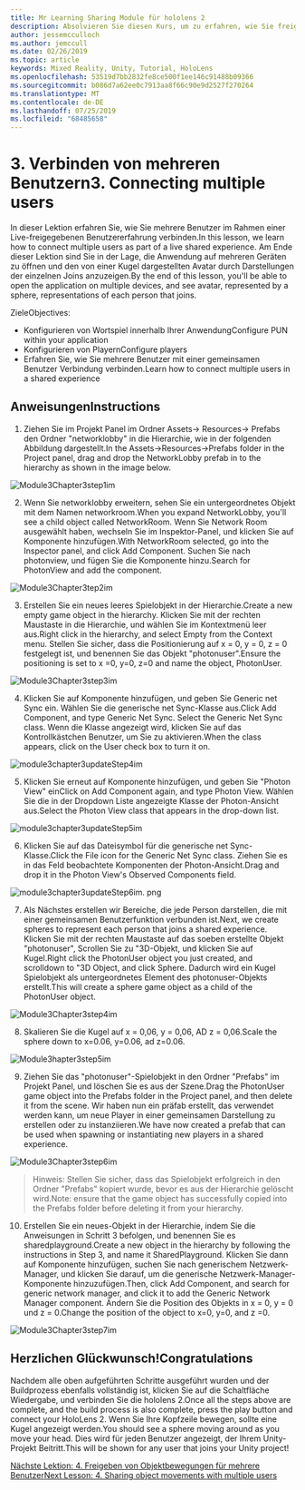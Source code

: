 ```yaml
---
title: Mr Learning Sharing Module für hololens 2
description: Absolvieren Sie diesen Kurs, um zu erfahren, wie Sie freigegebene Umgebungen mit mehreren Benutzern in einer hololens 2-Anwendung implementieren.
author: jessemcculloch
ms.author: jemccull
ms.date: 02/26/2019
ms.topic: article
keywords: Mixed Reality, Unity, Tutorial, HoloLens
ms.openlocfilehash: 53519d7bb2832fe8ce500f1ee146c91488b09366
ms.sourcegitcommit: b086d7a62ee0c7913aa8f66c90e9d2527f270264
ms.translationtype: MT
ms.contentlocale: de-DE
ms.lasthandoff: 07/25/2019
ms.locfileid: "68485658"
---
```

# <a name="3-connecting-multiple-users"></a><span data-ttu-id="5cfb0-104">3. Verbinden von mehreren Benutzern</span><span class="sxs-lookup"><span data-stu-id="5cfb0-104">3. Connecting multiple users</span></span>

<span data-ttu-id="5cfb0-105">In dieser Lektion erfahren Sie, wie Sie mehrere Benutzer im Rahmen einer Live-freigegebenen Benutzererfahrung verbinden.</span><span class="sxs-lookup"><span data-stu-id="5cfb0-105">In this lesson, we learn how to connect multiple users as part of a live shared experience.</span></span> <span data-ttu-id="5cfb0-106">Am Ende dieser Lektion sind Sie in der Lage, die Anwendung auf mehreren Geräten zu öffnen und den von einer Kugel dargestellten Avatar durch Darstellungen der einzelnen Joins anzuzeigen.</span><span class="sxs-lookup"><span data-stu-id="5cfb0-106">By the end of this lesson, you'll be able to open the application on multiple devices, and see avatar, represented by a sphere, representations of each person that joins.</span></span> 

<span data-ttu-id="5cfb0-107">Ziele</span><span class="sxs-lookup"><span data-stu-id="5cfb0-107">Objectives:</span></span>

- <span data-ttu-id="5cfb0-108">Konfigurieren von Wortspiel innerhalb Ihrer Anwendung</span><span class="sxs-lookup"><span data-stu-id="5cfb0-108">Configure PUN within your application</span></span>
- <span data-ttu-id="5cfb0-109">Konfigurieren von Playern</span><span class="sxs-lookup"><span data-stu-id="5cfb0-109">Configure players</span></span>
- <span data-ttu-id="5cfb0-110">Erfahren Sie, wie Sie mehrere Benutzer mit einer gemeinsamen Benutzer Verbindung verbinden.</span><span class="sxs-lookup"><span data-stu-id="5cfb0-110">Learn how to connect multiple users in a shared experience</span></span>

## <a name="instructions"></a><span data-ttu-id="5cfb0-111">Anweisungen</span><span class="sxs-lookup"><span data-stu-id="5cfb0-111">Instructions</span></span>

1. <span data-ttu-id="5cfb0-112">Ziehen Sie im Projekt Panel im Ordner Assets-> Resources-> Prefabs den Ordner "networklobby" in die Hierarchie, wie in der folgenden Abbildung dargestellt.</span><span class="sxs-lookup"><span data-stu-id="5cfb0-112">In the Assets->Resources->Prefabs folder in the Project panel, drag and drop the NetworkLobby prefab in to the hierarchy as shown in the image below.</span></span>

![Module3Chapter3step1im](images/module3chapter3step1im.PNG)

2. <span data-ttu-id="5cfb0-114">Wenn Sie networklobby erweitern, sehen Sie ein untergeordnetes Objekt mit dem Namen networkroom.</span><span class="sxs-lookup"><span data-stu-id="5cfb0-114">When you expand NetworkLobby, you'll see a child object called NetworkRoom.</span></span> <span data-ttu-id="5cfb0-115">Wenn Sie Network Room ausgewählt haben, wechseln Sie im Inspektor-Panel, und klicken Sie auf Komponente hinzufügen.</span><span class="sxs-lookup"><span data-stu-id="5cfb0-115">With NetworkRoom selected, go into the Inspector panel, and click Add Component.</span></span> <span data-ttu-id="5cfb0-116">Suchen Sie nach photonview, und fügen Sie die Komponente hinzu.</span><span class="sxs-lookup"><span data-stu-id="5cfb0-116">Search for PhotonView and add the component.</span></span>

![Module3Chapter3tep2im](images/module3chapter3step2im.PNG)

3. <span data-ttu-id="5cfb0-118">Erstellen Sie ein neues leeres Spielobjekt in der Hierarchie.</span><span class="sxs-lookup"><span data-stu-id="5cfb0-118">Create a new empty game object in the hierarchy.</span></span> <span data-ttu-id="5cfb0-119">Klicken Sie mit der rechten Maustaste in die Hierarchie, und wählen Sie im Kontextmenü leer aus.</span><span class="sxs-lookup"><span data-stu-id="5cfb0-119">Right click in the hierarchy, and select Empty from the Context menu.</span></span> <span data-ttu-id="5cfb0-120">Stellen Sie sicher, dass die Positionierung auf x = 0, y = 0, z = 0 festgelegt ist, und benennen Sie das Objekt "photonuser".</span><span class="sxs-lookup"><span data-stu-id="5cfb0-120">Ensure the positioning is set to x =0, y=0, z=0 and name the object, PhotonUser.</span></span>

![Module3Chapter3step3im](images/module3chapter3step3im.PNG)

4. <span data-ttu-id="5cfb0-122">Klicken Sie auf Komponente hinzufügen, und geben Sie Generic net Sync ein. Wählen Sie die generische net Sync-Klasse aus.</span><span class="sxs-lookup"><span data-stu-id="5cfb0-122">Click Add Component, and type Generic Net Sync. Select the Generic Net Sync class.</span></span> <span data-ttu-id="5cfb0-123">Wenn die Klasse angezeigt wird, klicken Sie auf das Kontrollkästchen Benutzer, um Sie zu aktivieren.</span><span class="sxs-lookup"><span data-stu-id="5cfb0-123">When the class appears, click on the User check box to turn it on.</span></span> 

![module3chapter3updateStep4im](images/module3chapter3updateStep4im.png)

5. <span data-ttu-id="5cfb0-125">Klicken Sie erneut auf Komponente hinzufügen, und geben Sie "Photon View" ein</span><span class="sxs-lookup"><span data-stu-id="5cfb0-125">Click on Add Component again, and type Photon View.</span></span> <span data-ttu-id="5cfb0-126">Wählen Sie die in der Dropdown Liste angezeigte Klasse der Photon-Ansicht aus.</span><span class="sxs-lookup"><span data-stu-id="5cfb0-126">Select the Photon View class that appears in the drop-down list.</span></span>

![module3chapter3updateStep5im](images/module3chapter3updateStep5im.png)

6. <span data-ttu-id="5cfb0-128">Klicken Sie auf das Dateisymbol für die generische net Sync-Klasse.</span><span class="sxs-lookup"><span data-stu-id="5cfb0-128">Click the File icon for the Generic Net Sync class.</span></span> <span data-ttu-id="5cfb0-129">Ziehen Sie es in das Feld beobachtete Komponenten der Photon-Ansicht.</span><span class="sxs-lookup"><span data-stu-id="5cfb0-129">Drag and drop it in the Photon View's Observed Components field.</span></span> 

![module3chapter3updateStep6im. png](images/module3chapter3updateStep6im.png) 

7. <span data-ttu-id="5cfb0-131">Als Nächstes erstellen wir Bereiche, die jede Person darstellen, die mit einer gemeinsamen Benutzerfunktion verbunden ist.</span><span class="sxs-lookup"><span data-stu-id="5cfb0-131">Next, we create spheres to represent each person that joins a shared experience.</span></span> <span data-ttu-id="5cfb0-132">Klicken Sie mit der rechten Maustaste auf das soeben erstellte Objekt "photonuser", Scrollen Sie zu "3D-Objekt, und klicken Sie auf Kugel.</span><span class="sxs-lookup"><span data-stu-id="5cfb0-132">Right click the PhotonUser object you just created, and scrolldown to "3D Object, and click Sphere.</span></span> <span data-ttu-id="5cfb0-133">Dadurch wird ein Kugel Spielobjekt als untergeordnetes Element des photonuser-Objekts erstellt.</span><span class="sxs-lookup"><span data-stu-id="5cfb0-133">This will create a sphere game object as a child of the PhotonUser object.</span></span>

![Module3Chapter3step4im](images/module3chapter3step4im.PNG)

8. <span data-ttu-id="5cfb0-135">Skalieren Sie die Kugel auf x = 0,06, y = 0,06, AD z = 0,06.</span><span class="sxs-lookup"><span data-stu-id="5cfb0-135">Scale the sphere down to x=0.06, y=0.06, ad z=0.06.</span></span>

![Module3hapter3step5im](images/module3chapter3step5im.PNG)

9. <span data-ttu-id="5cfb0-137">Ziehen Sie das "photonuser"-Spielobjekt in den Ordner "Prefabs" im Projekt Panel, und löschen Sie es aus der Szene.</span><span class="sxs-lookup"><span data-stu-id="5cfb0-137">Drag the PhotonUser game object into the Prefabs folder in the Project panel, and then delete it from the scene.</span></span> <span data-ttu-id="5cfb0-138">Wir haben nun ein präfab erstellt, das verwendet werden kann, um neue Player in einer gemeinsamen Darstellung zu erstellen oder zu instanziieren.</span><span class="sxs-lookup"><span data-stu-id="5cfb0-138">We have now created a prefab that can be used when spawning or instantiating new players in a shared experience.</span></span>

![Module3Chapter3step6im](images/module3chapter3step6im.PNG)

> <span data-ttu-id="5cfb0-140">Hinweis: Stellen Sie sicher, dass das Spielobjekt erfolgreich in den Ordner "Prefabs" kopiert wurde, bevor es aus der Hierarchie gelöscht wird.</span><span class="sxs-lookup"><span data-stu-id="5cfb0-140">Note: ensure that the game object has successfully copied into the Prefabs folder before deleting it from your hierarchy.</span></span>

10. <span data-ttu-id="5cfb0-141">Erstellen Sie ein neues-Objekt in der Hierarchie, indem Sie die Anweisungen in Schritt 3 befolgen, und benennen Sie es sharedplayground.</span><span class="sxs-lookup"><span data-stu-id="5cfb0-141">Create a new object in the hierarchy by following the instructions in Step 3, and name it SharedPlayground.</span></span> <span data-ttu-id="5cfb0-142">Klicken Sie dann auf Komponente hinzufügen, suchen Sie nach generischem Netzwerk-Manager, und klicken Sie darauf, um die generische Netzwerk-Manager-Komponente hinzuzufügen.</span><span class="sxs-lookup"><span data-stu-id="5cfb0-142">Then, click Add Component, and search for generic network manager, and click it to add the Generic Network Manager component.</span></span> <span data-ttu-id="5cfb0-143">Ändern Sie die Position des Objekts in x = 0, y = 0 und z = 0.</span><span class="sxs-lookup"><span data-stu-id="5cfb0-143">Change the position of the object to x=0, y=0, and z =0.</span></span>

![Module3Chapter3step7im](images/module3chapter3step7im.PNG)


## <a name="congratulations"></a><span data-ttu-id="5cfb0-145">Herzlichen Glückwunsch!</span><span class="sxs-lookup"><span data-stu-id="5cfb0-145">Congratulations</span></span>

<span data-ttu-id="5cfb0-146">Nachdem alle oben aufgeführten Schritte ausgeführt wurden und der Buildprozess ebenfalls vollständig ist, klicken Sie auf die Schaltfläche Wiedergabe, und verbinden Sie die hololens 2.</span><span class="sxs-lookup"><span data-stu-id="5cfb0-146">Once all the steps above are complete, and the build process is also complete, press the play button and connect your HoloLens 2.</span></span> <span data-ttu-id="5cfb0-147">Wenn Sie Ihre Kopfzeile bewegen, sollte eine Kugel angezeigt werden.</span><span class="sxs-lookup"><span data-stu-id="5cfb0-147">You should see a sphere moving around as you move your head.</span></span> <span data-ttu-id="5cfb0-148">Dies wird für jeden Benutzer angezeigt, der Ihrem Unity-Projekt Beitritt.</span><span class="sxs-lookup"><span data-stu-id="5cfb0-148">This will be shown for any user that joins your Unity project!</span></span>

<span data-ttu-id="5cfb0-149">[Nächste Lektion: 4. Freigeben von Objektbewegungen für mehrere Benutzer](mrlearning-sharing(photon)-ch4.md)</span><span class="sxs-lookup"><span data-stu-id="5cfb0-149">[Next Lesson: 4. Sharing object movements with multiple users](mrlearning-sharing(photon)-ch4.md)</span></span>

